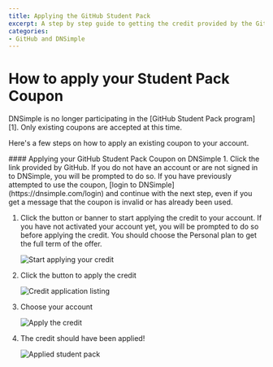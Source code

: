 ```yaml
---
title: Applying the GitHub Student Pack
excerpt: A step by step guide to getting the credit provided by the GitHub Student Pack
categories:
- GitHub and DNSimple
---
```


# How to apply your Student Pack Coupon

<note>
DNSimple is no longer participating in the [GitHub Student Pack program][1]. Only existing coupons are accepted at this time.
</note>

Here's a few steps on how to apply an existing coupon to your account.

<div class="section-steps" markdown="1">
#### Applying your GitHub Student Pack Coupon on DNSimple
1. Click the link provided by GitHub. If you do not have an account or are not signed in to DNSimple, you will be prompted to do so. If you have previously attempted to use the coupon, [login to DNSimple](https://dnsimple.com/login) and continue with the next step, even if you get a message that the coupon is invalid or has already been used.

1. Click the button or banner to start applying the credit to your account. If you have not activated your account yet, you will be prompted to do so before applying the credit. You should choose the Personal plan to get the full term of the offer.

    ![Start applying your credit](/files/student-pack-start-applying-credit.png)

1. Click the button to apply the credit

    ![Credit application listing](/files/student-pack-apply-credit-listing.png)

1. Choose your account

    ![Apply the credit](/files/student-pack-apply-credit.png)

1. The credit should have been applied!

    ![Applied student pack](/files/student-pack-applied.png)
</div>

  [1]:https://dnsimple.com/github_coupons
